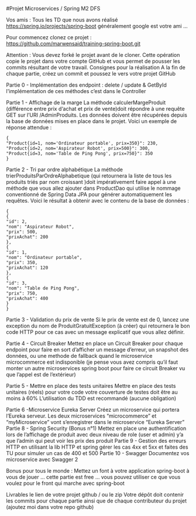 
#Projet Microservices / Spring M2 DFS


Vos amis :
Tous les TD que nous avons réalisé 
https://spring.io/projects/spring-boot
généralement google est votre ami ...

Pour commencez clonez ce projet : https://github.com/marwensaid/training-spring-boot.git


Attention : Vous devez forké le projet avant de le cloner. Cette opération copie le projet dans votre compte GitHub et vous permet de pousser les commits résultant de votre travail.
Consignes pour la réalisation
A la fin de chaque partie, créez un commit  et poussez le vers votre projet GitHub

Partie 0 - Implémentation des endpoint : delete / update & GetById
l'implémentation de ces méthodes c’est dans le Controller 

Partie 1 - Affichage de la marge
La méthode calculerMargeProduit (différence entre prix d‘achat et prix de vente)doit répondre à  une requête GET sur l’URI   /AdminProduits. Les données doivent être récupérées depuis la base de données mises en place dans le projet.
Voici un exemple de réponse attendue : 
````
{
"Product{id=1, nom='Ordinateur portable', prix=350}": 230,
"Product{id=2, nom='Aspirateur Robot', prix=500}": 300,
"Product{id=3, nom='Table de Ping Pong', prix=750}": 350
}
````

Partie 2 - Tri par ordre alphabétique
La méthode  trierProduitsParOrdreAlphabetique (qui retournera la liste de tous les produits triés par nom croissant )doit impérativement faire appel à une méthode que vous allez ajouter dans ProductDao  qui utilise le nommage conventionné de Spring Data JPA pour générer automatiquement les requêtes. Voici le résultat à obtenir avec le contenu de 
la base de données :

````
{
{
"id": 2,
"nom": "Aspirateur Robot",
"prix": 500,
"prixAchat": 200
},
{
"id": 1,
"nom": "Ordinateur portable",
"prix": 350,
"prixAchat": 120
},
{
"id": 3,
"nom": "Table de Ping Pong",
"prix": 750,
"prixAchat": 400
}
}
````

Partie 3 - Validation du prix de vente
Si le prix de vente est de 0, lancez une exception du nom de  ProduitGratuitException  (à créer) qui retournera le bon code HTTP pour ce cas avec un message explicatif que vous allez définir.

Partie 4 - Circuit Breaker
Mettez en place un Circuit Breaker pour chaque endpoint pour faire en sort d’afficher un message d’erreur, un snapshot des données, ou une methode de fallback  quand le microservice microcommerce est indisponible (je pense vous avez compris qu’il faut monter un autre microservices spring boot pour faire ce circuit Breaker vu que l’appel est de l’extérieur)

Partie 5 - Mettre en place des tests unitaires
Mettre en place des tests unitaires (réels) pour votre code
votre couverture de testes doit être au moins à 60%
L’utilisation du TDD est recommandé (aucune obligation)

Partie 6 -Microservice Eureka Server
Créez un microservice qui portera l’Eureka serveur.
Les deux microservices “microcommerce” et “myMicroservice” vont s’enregistrer dans le microservice “Eureka Server”
Partie 8 - Spring Security (Bonus n°1)
Mettez en place une authentification lors de l’affichage de produit avec deux niveau de role (user et admin)
y’a que l’admin qui peut voir les prix des produit
Partie 9 - Gestion des erreurs HTTP 
en utilisant la lib HTTP et spring gérer les cas 4xx et 5xx et faites des TU pour simuler un cas de 400 et 500
Partie 10 - Swagger
Documentez vos microservice avec Swagger 2 

Bonus pour tous le monde : Mettez un font à votre application spring-boot
à vous de jouer … cette partie est free … vous pouvez utiliser ce que vous voulez pour le front qui marche avec spring-boot 


Livrables
le lien de votre projet github / ou le zip
Votre dépôt doit contenir les commits pour chaque partie ainsi que de chaque contributeur du projet (ajoutez moi dans votre repo github)

